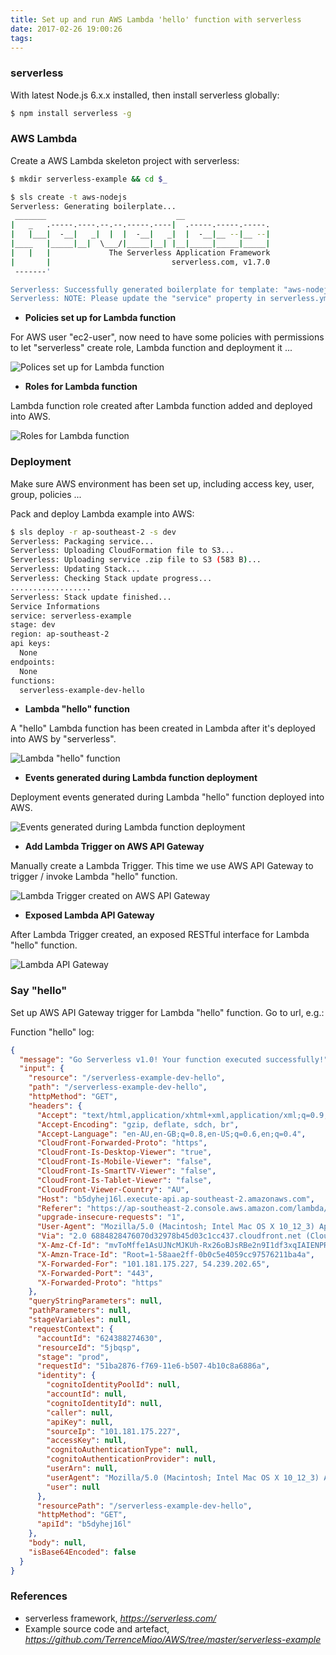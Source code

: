 ```yaml
---
title: Set up and run AWS Lambda 'hello' function with serverless
date: 2017-02-26 19:00:26
tags:
---
```


### serverless

With latest Node.js 6.x.x installed, then install serverless globally:

``` bash
$ npm install serverless -g
```

### AWS Lambda

Create a AWS Lambda skeleton project with serverless:

``` bash
$ mkdir serverless-example && cd $_

$ sls create -t aws-nodejs
Serverless: Generating boilerplate...
 _______                             __
|   _   .-----.----.--.--.-----.----|  .-----.-----.-----.
|   |___|  -__|   _|  |  |  -__|   _|  |  -__|__ --|__ --|
|____   |_____|__|  \___/|_____|__| |__|_____|_____|_____|
|   |   |             The Serverless Application Framework
|       |                           serverless.com, v1.7.0
 -------'

Serverless: Successfully generated boilerplate for template: "aws-nodejs"
Serverless: NOTE: Please update the "service" property in serverless.yml with your service name
```

* **Policies set up for Lambda function**

For AWS user "ec2-user", now need to have some policies with permissions to let "serverless" create role, Lambda function and deployment it ...

![Polices set up for Lambda function](https://raw.githubusercontent.com/TerrenceMiao/AWS/master/serverless-example/Lambda%20Policies.png)

* **Roles for Lambda function**

Lambda function role created after Lambda function added and deployed into AWS.

![Roles for Lambda function](https://raw.githubusercontent.com/TerrenceMiao/AWS/master/serverless-example/Lambda%20Roles.png)

### Deployment

Make sure AWS environment has been set up, including access key, user, group, policies ...

Pack and deploy Lambda example into AWS:

``` bash
$ sls deploy -r ap-southeast-2 -s dev
Serverless: Packaging service...
Serverless: Uploading CloudFormation file to S3...
Serverless: Uploading service .zip file to S3 (583 B)...
Serverless: Updating Stack...
Serverless: Checking Stack update progress...
..................
Serverless: Stack update finished...
Service Informations
service: serverless-example
stage: dev
region: ap-southeast-2
api keys:
  None
endpoints:
  None
functions:
  serverless-example-dev-hello
```

* **Lambda "hello" function**

A "hello" Lambda function has been created in Lambda after it's deployed into AWS by "serverless".

![Lambda "hello" function](https://raw.githubusercontent.com/TerrenceMiao/AWS/master/serverless-example/Lambda%20Hello%20function.png)

* **Events generated during Lambda function deployment**

Deployment events generated during Lambda "hello" function deployed into AWS.

![Events generated during Lambda function deployment](https://raw.githubusercontent.com/TerrenceMiao/AWS/master/serverless-example/Lambda%20CloudFormation.png)

* **Add Lambda Trigger on AWS API Gateway**

Manually create a Lambda Trigger. This time we use AWS API Gateway to trigger / invoke Lambda "hello" function.

![Lambda Trigger created on AWS API Gateway](https://raw.githubusercontent.com/TerrenceMiao/AWS/master/serverless-example/Lambda%20Trigger%20on%20API%20Gateway.png)

* **Exposed Lambda API Gateway**

After Lambda Trigger created, an exposed RESTful interface for Lambda "hello" function.

![Lambda API Gateway](https://raw.githubusercontent.com/TerrenceMiao/AWS/master/serverless-example/Lambda%20API%20Gateway.png)

### Say "hello"

Set up AWS API Gateway trigger for Lambda "hello" function. Go to url, e.g.:

Function "hello" log:

``` json
{
  "message": "Go Serverless v1.0! Your function executed successfully!",
  "input": {
    "resource": "/serverless-example-dev-hello",
    "path": "/serverless-example-dev-hello",
    "httpMethod": "GET",
    "headers": {
      "Accept": "text/html,application/xhtml+xml,application/xml;q=0.9,image/webp,*/*;q=0.8",
      "Accept-Encoding": "gzip, deflate, sdch, br",
      "Accept-Language": "en-AU,en-GB;q=0.8,en-US;q=0.6,en;q=0.4",
      "CloudFront-Forwarded-Proto": "https",
      "CloudFront-Is-Desktop-Viewer": "true",
      "CloudFront-Is-Mobile-Viewer": "false",
      "CloudFront-Is-SmartTV-Viewer": "false",
      "CloudFront-Is-Tablet-Viewer": "false",
      "CloudFront-Viewer-Country": "AU",
      "Host": "b5dyhej16l.execute-api.ap-southeast-2.amazonaws.com",
      "Referer": "https://ap-southeast-2.console.aws.amazon.com/lambda/home?region=ap-southeast-2",
      "upgrade-insecure-requests": "1",
      "User-Agent": "Mozilla/5.0 (Macintosh; Intel Mac OS X 10_12_3) AppleWebKit/537.36 (KHTML, like Gecko) Chrome/55.0.2883.95 Safari/537.36",
      "Via": "2.0 6884828476070d32978b45d03c1cc437.cloudfront.net (CloudFront)",
      "X-Amz-Cf-Id": "mvToMffe1AsUJNcMJKUh-Rx26oBJsRBe2n9I1df3xqIAIENPR_ku3A==",
      "X-Amzn-Trace-Id": "Root=1-58aae2ff-0b0c5e4059cc97576211ba4a",
      "X-Forwarded-For": "101.181.175.227, 54.239.202.65",
      "X-Forwarded-Port": "443",
      "X-Forwarded-Proto": "https"
    },
    "queryStringParameters": null,
    "pathParameters": null,
    "stageVariables": null,
    "requestContext": {
      "accountId": "624388274630",
      "resourceId": "5jbqsp",
      "stage": "prod",
      "requestId": "51ba2876-f769-11e6-b507-4b10c8a6886a",
      "identity": {
        "cognitoIdentityPoolId": null,
        "accountId": null,
        "cognitoIdentityId": null,
        "caller": null,
        "apiKey": null,
        "sourceIp": "101.181.175.227",
        "accessKey": null,
        "cognitoAuthenticationType": null,
        "cognitoAuthenticationProvider": null,
        "userArn": null,
        "userAgent": "Mozilla/5.0 (Macintosh; Intel Mac OS X 10_12_3) AppleWebKit/537.36 (KHTML, like Gecko) Chrome/55.0.2883.95 Safari/537.36",
        "user": null
      },
      "resourcePath": "/serverless-example-dev-hello",
      "httpMethod": "GET",
      "apiId": "b5dyhej16l"
    },
    "body": null,
    "isBase64Encoded": false
  }
}
```

### References

* serverless framework, *https://serverless.com/*
* Example source code and artefact, *https://github.com/TerrenceMiao/AWS/tree/master/serverless-example*
